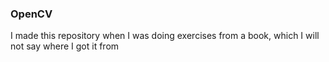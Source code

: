 ### OpenCV

I made this repository when I was doing exercises from a book, which I will not say where I got it from
